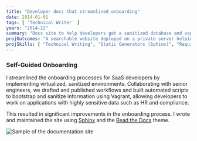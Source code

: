 ```yaml
---
title: "Developer docs that streamlined onboarding"
date: 2014-01-01
tags: [ 'Technical Writer' ]
years: "2014-22"
summary: "Docs site to help developers get a sanitized database and vagrant server running"
projOutcomes: "A searchable website deployed on a private server helping SaaS app developers get up and running with a sanitized database."
projSkills: [ "Technical Writing", "Static Generators (Sphinx)", "Requirements Definition", "Change Management", "Communication", "Process Mapping" ]
---
```


### Self-Guided Onboarding

I streamlined the onboarding processes for SaaS developers by implementing virtualized, sanitized environments. Collaborating with senior engineers, we drafted and published  workflows and built automated scripts to bootstrap and sanitize information using Vagrant, allowing developers to work on applications with highly sensitive data such as HR and compliance. 

This resulted in significant improvements in the onboarding process. I wrote and maintained the site using [Sphinx](https://www.sphinx-doc.org/en/master/) and the [Read the Docs](https://readthedocs.org/) theme. 

![Sample of the documentation site](/docs-website.webp)